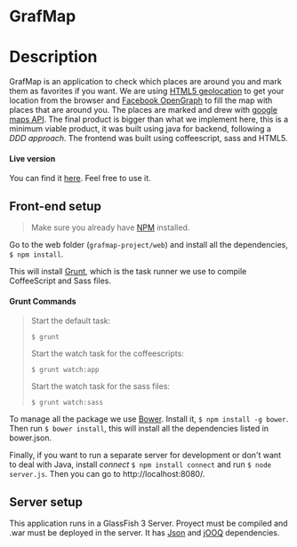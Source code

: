 GrafMap
===============


Description
===========

GrafMap is an application to check which places are around you and mark them as favorites if you want. We are using [HTML5 geolocation](https://developer.mozilla.org/en-US/docs/WebAPI/Using_geolocation) to get your location from the browser and [Facebook OpenGraph](https://developers.facebook.com/docs/opengraph/overview/) to fill the map with places that are around you. The places are marked and drew with [google maps API](https://developers.google.com/maps/documentation/javascript/examples/marker-simple). The final product is bigger than what we implement here, this is a minimum viable product, it was built using java for backend, following a *DDD approach*. The frontend was built using coffeescript, sass and HTML5.

#### Live version
You can find it [here](http://grafmap.sebasjimenezv.cloudbees.net/grafmap-project/). Feel free to use it.


## Front-end setup
> Make sure you already have [NPM](http://npmjs.org/) installed.

Go to the web folder (`grafmap-project/web`) and install all the dependencies, `$ npm install`.

This will install [Grunt](http://gruntjs.com/), which is the task runner we use to compile CoffeeScript and Sass files.

#### Grunt Commands

>Start the default task:
>
>`$ grunt`
>
>Start the watch task for the coffeescripts:
>
>`$ grunt watch:app`
>
>Start the watch task for the sass files:
>
>`$ grunt watch:sass`

To manage all the package we use [Bower](https://github.com/bower/bower). Install it, `$ npm install -g bower`. Then run `$ bower install`, this will install all the dependencies listed in bower.json.

Finally, if you want to run a separate server for development or don't want to deal with Java, install _connect_ `$ npm install connect` and run `$ node server.js`. Then you can go to http://localhost:8080/.


## Server setup

This application runs in a GlassFish 3 Server. Proyect must be compiled and .war must be deployed in the server. It has [Json](http://json.org/) and [jOOQ](http://www.jooq.org/) dependencies.
